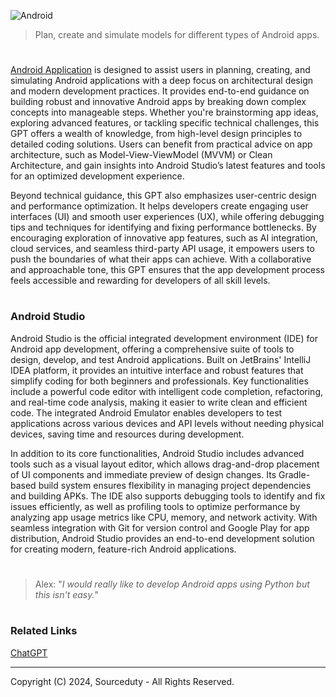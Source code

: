 ![Android](https://github.com/user-attachments/assets/b21a2be2-985e-4d41-9085-202611a9160c)

> Plan, create and simulate models for different types of Android apps.
#

[Android Application](https://chatgpt.com/g/g-Dg0HK37Q1-android-simlator) is designed to assist users in planning, creating, and simulating Android applications with a deep focus on architectural design and modern development practices. It provides end-to-end guidance on building robust and innovative Android apps by breaking down complex concepts into manageable steps. Whether you're brainstorming app ideas, exploring advanced features, or tackling specific technical challenges, this GPT offers a wealth of knowledge, from high-level design principles to detailed coding solutions. Users can benefit from practical advice on app architecture, such as Model-View-ViewModel (MVVM) or Clean Architecture, and gain insights into Android Studio’s latest features and tools for an optimized development experience.

Beyond technical guidance, this GPT also emphasizes user-centric design and performance optimization. It helps developers create engaging user interfaces (UI) and smooth user experiences (UX), while offering debugging tips and techniques for identifying and fixing performance bottlenecks. By encouraging exploration of innovative app features, such as AI integration, cloud services, and seamless third-party API usage, it empowers users to push the boundaries of what their apps can achieve. With a collaborative and approachable tone, this GPT ensures that the app development process feels accessible and rewarding for developers of all skill levels.

#
### Android Studio

Android Studio is the official integrated development environment (IDE) for Android app development, offering a comprehensive suite of tools to design, develop, and test Android applications. Built on JetBrains' IntelliJ IDEA platform, it provides an intuitive interface and robust features that simplify coding for both beginners and professionals. Key functionalities include a powerful code editor with intelligent code completion, refactoring, and real-time code analysis, making it easier to write clean and efficient code. The integrated Android Emulator enables developers to test applications across various devices and API levels without needing physical devices, saving time and resources during development.

In addition to its core functionalities, Android Studio includes advanced tools such as a visual layout editor, which allows drag-and-drop placement of UI components and immediate preview of design changes. Its Gradle-based build system ensures flexibility in managing project dependencies and building APKs. The IDE also supports debugging tools to identify and fix issues efficiently, as well as profiling tools to optimize performance by analyzing app usage metrics like CPU, memory, and network activity. With seamless integration with Git for version control and Google Play for app distribution, Android Studio provides an end-to-end development solution for creating modern, feature-rich Android applications.

#
> Alex: "*I would really like to develop Android apps using Python but this isn't easy.*"

#
### Related Links

[ChatGPT](https://github.com/sourceduty/ChatGPT)

***
Copyright (C) 2024, Sourceduty - All Rights Reserved.

